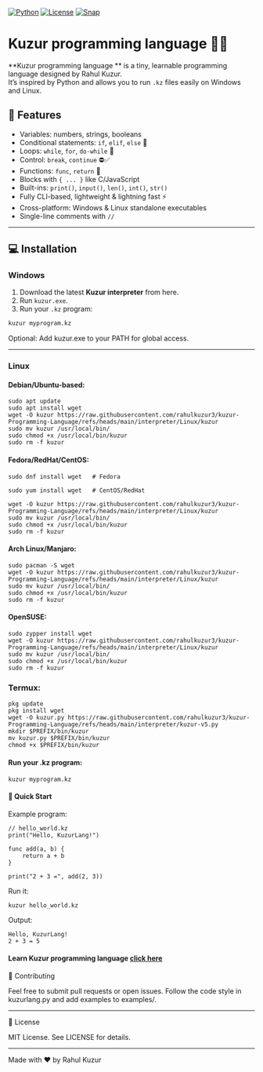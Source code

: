 [![Python](https://img.shields.io/badge/Python-3.10%2B-blue.svg)](https://www.python.org/)
[![License](https://img.shields.io/badge/License-MIT-green.svg)](LICENSE)
[![Snap](https://img.shields.io/badge/Snap-Ready-orange.svg)](snap/)
# Kuzur programming language  🐍✨

**Kuzur programming language ** is a tiny, learnable programming language designed by Rahul Kuzur.  
It’s inspired by Python and allows you to run `.kz` files easily on Windows and Linux.  

## 🚀 Features

-  Variables: numbers, strings, booleans
- Conditional statements: `if`, `elif`, `else` 🔄
- Loops: `while`, `for`, `do-while` 🔁
- Control: `break`, `continue` ⛔✅
- Functions: `func`, `return` 🔹
- Blocks with `{ ... }` like C/JavaScript 
- Built-ins: `print()`, `input()`, `len()`, `int()`, `str()`
- Fully CLI-based, lightweight & lightning fast ⚡
- Cross-platform: Windows & Linux standalone executables
- Single-line comments with `//`
---

## 💻 Installation

### **Windows**

1. Download the latest **Kuzur interpreter** from here.  
2. Run `kuzur.exe`.  
3. Run your `.kz` program:

```bat
kuzur myprogram.kz
```
Optional: Add kuzur.exe to your PATH for global access.


---

### **Linux**

#### Debian/Ubuntu-based:
```
sudo apt update
sudo apt install wget
wget -O kuzur https://raw.githubusercontent.com/rahulkuzur3/kuzur-Programming-Language/refs/heads/main/interpreter/Linux/kuzur
sudo mv kuzur /usr/local/bin/
sudo chmod +x /usr/local/bin/kuzur
sudo rm -f kuzur
```
#### Fedora/RedHat/CentOS:
```
sudo dnf install wget   # Fedora
```
```
sudo yum install wget   # CentOS/RedHat
```

```
wget -O kuzur https://raw.githubusercontent.com/rahulkuzur3/kuzur-Programming-Language/refs/heads/main/interpreter/Linux/kuzur
sudo mv kuzur /usr/local/bin/
sudo chmod +x /usr/local/bin/kuzur
sudo rm -f kuzur
```
#### Arch Linux/Manjaro:
```
sudo pacman -S wget
wget -O kuzur https://raw.githubusercontent.com/rahulkuzur3/kuzur-Programming-Language/refs/heads/main/interpreter/Linux/kuzur
sudo mv kuzur /usr/local/bin/
sudo chmod +x /usr/local/bin/kuzur
sudo rm -f kuzur
```
#### OpenSUSE:
```
sudo zypper install wget
wget -O kuzur https://raw.githubusercontent.com/rahulkuzur3/kuzur-Programming-Language/refs/heads/main/interpreter/Linux/kuzur
sudo mv kuzur /usr/local/bin/
sudo chmod +x /usr/local/bin/kuzur
sudo rm -f kuzur
```

### Termux:

```
pkg update
pkg install wget
wget -O kuzur.py https://raw.githubusercontent.com/rahulkuzur3/kuzur-Programming-Language/refs/heads/main/interpreter/kuzur-v5.py
mkdir $PREFIX/bin/kuzur
mv kuzur.py $PREFIX/bin/kuzur
chmod +x $PREFIX/bin/kuzur
```

#### Run your .kz program:


```
kuzur myprogram.kz
```

#### 📝 Quick Start

Example program:
```
// hello_world.kz
print("Hello, KuzurLang!")

func add(a, b) {
    return a + b
}

print("2 + 3 =", add(2, 3))
```
Run it:
```
kuzur hello_world.kz
```
Output:
```
Hello, KuzurLang!
2 + 3 = 5

```
#### Learn Kuzur programming language [click here](rulebook.md)


🤝 Contributing

Feel free to submit pull requests or open issues.
Follow the code style in kuzurlang.py and add examples to examples/.


---

📜 License

MIT License. See LICENSE for details.


---

Made with ❤️ by Rahul Kuzur 


